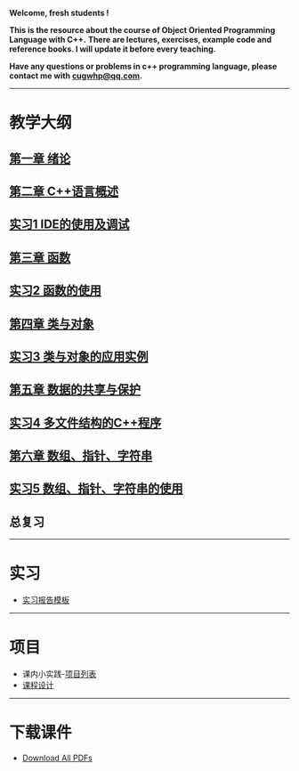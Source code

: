 **Welcome, fresh students !**

**This is the resource about the course of Object Oriented Programming Language with C++.**
**There are lectures, exercises, example code and reference books. I will update it before every teaching.**

**Have any questions or problems in c++ programming language, please contact me with <cugwhp@qq.com>.**

---

# **教学大纲**
## [第一章 绪论](./Ch1_Introduction.md)
## [第二章 C++语言概述](./Ch2_C++Basic.md)
## [实习1 IDE的使用及调试](./Ex1_IDE_Debug.md)
## [第三章 函数](./Ch3_Function.md)
## [实习2 函数的使用](./Ex2_Function.md)
## [第四章 类与对象](./Ch4_Class.md)
## [实习3 类与对象的应用实例](./Ex3_CLASS.md)
## [第五章 数据的共享与保护](./Ch5_Scope.md)	
## [实习4 多文件结构的C++程序](./Ex4_Project.md)
## [第六章 数组、指针、字符串](./Ch6_Array_Pointer_String.md)
## [实习5 数组、指针、字符串的使用](./Ex5_Array.md)
## 总复习

---
# **实习**
- [实习报告模板](./PDFs/.doc)

---
# **项目**
- 课内小实践-[项目列表](./Project_Title.md)
- [课程设计](./CourseDesign.md)

---
# **下载课件**
- [Download All PDFs](https://github.com/cugwhp/OOPCPP/tree/master/docs/PDFs)
